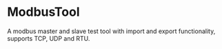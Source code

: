 # ModbusTool
A modbus master and slave test tool with import and export functionality, supports TCP, UDP and RTU.


